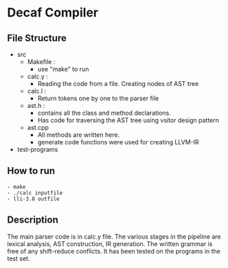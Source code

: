 # Decaf Compiler
## File Structure
- src
  - Makefile : 
    - use "make" to run
  - calc.y : 
    - Reading the code from a file. Creating nodes of AST tree
  - calc.l : 
    - Return tokens one by one to the parser file
  - ast.h : 
    - contains all the class and method declarations.
    - Has code for traversing the AST tree using vsitor design pattern
  - ast.cpp
    - All methods are written here.
    - generate code functions were used for creating LLVM-IR
- test-programs

  
## How to run
```
- make
- ./calc inputfile
- lli-3.8 outfile
```

## Description
The main parser code is in calc.y file. The various stages in the pipeline are lexical analysis, AST construction, IR generation. The written grammar is free of any shift-reduce conflicts. It has been tested on the programs in the test set. 
